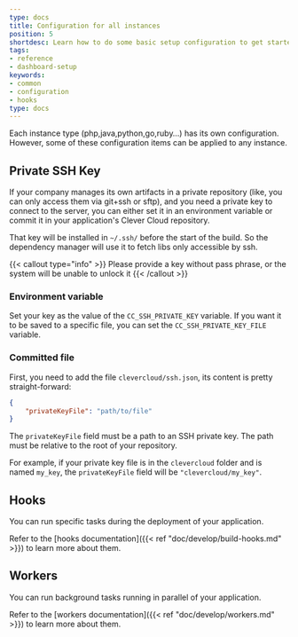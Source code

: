 ```yaml
---
type: docs
title: Configuration for all instances
position: 5
shortdesc: Learn how to do some basic setup configuration to get started
tags:
- reference
- dashboard-setup
keywords:
- common
- configuration
- hooks
type: docs
---
```


Each instance type (php,java,python,go,ruby…) has its own configuration. However, some of
these configuration items can be applied to any instance.

## Private SSH Key

If your company manages its own artifacts in a private repository (like, you
can only access them via git+ssh or sftp), and you need a private key to
connect to the server, you can either set it in an environment variable or
commit it in your application's Clever Cloud repository.

That key will be installed in `~/.ssh/` before the start of the build. So the
dependency manager will use it to fetch libs only accessible by ssh.

{{< callout type="info" >}}
  Please provide a key without pass phrase, or the system will be unable to unlock it
{{< /callout >}}

### Environment variable

Set your key as the value of the `CC_SSH_PRIVATE_KEY` variable. If you want it
to be saved to a specific file, you can set the `CC_SSH_PRIVATE_KEY_FILE`
variable.

### Committed file

First, you need to add the file `clevercloud/ssh.json`, its content is pretty straight-forward:

```json
{
    "privateKeyFile": "path/to/file"
}
```

The `privateKeyFile` field must be a path to an SSH private key. The path must be relative to the root of your repository.

For example, if your private key file is in the `clevercloud` folder and is named `my_key`, the `privateKeyFile` field will be `"clevercloud/my_key"`.

## Hooks

You can run specific tasks during the deployment of your application.

Refer to the [hooks documentation]({{< ref "doc/develop/build-hooks.md" >}}) to learn more about them.

## Workers

You can run background tasks running in parallel of your application.

Refer to the [workers documentation]({{< ref "doc/develop/workers.md" >}}) to learn more about them.
